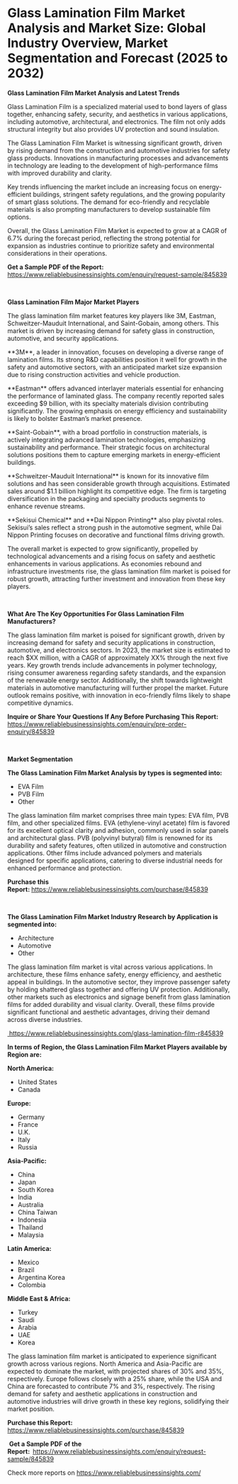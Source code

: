 <p><h1>Glass Lamination Film Market Analysis and Market Size: Global Industry Overview, Market Segmentation and Forecast (2025 to 2032)</h1></p><p><strong>Glass Lamination Film Market Analysis and Latest Trends</strong></p>
<p><p>Glass Lamination Film is a specialized material used to bond layers of glass together, enhancing safety, security, and aesthetics in various applications, including automotive, architectural, and electronics. The film not only adds structural integrity but also provides UV protection and sound insulation. </p><p>The Glass Lamination Film Market is witnessing significant growth, driven by rising demand from the construction and automotive industries for safety glass products. Innovations in manufacturing processes and advancements in technology are leading to the development of high-performance films with improved durability and clarity. </p><p>Key trends influencing the market include an increasing focus on energy-efficient buildings, stringent safety regulations, and the growing popularity of smart glass solutions. The demand for eco-friendly and recyclable materials is also prompting manufacturers to develop sustainable film options. </p><p>Overall, the Glass Lamination Film Market is expected to grow at a CAGR of 6.7% during the forecast period, reflecting the strong potential for expansion as industries continue to prioritize safety and environmental considerations in their operations.</p></p>
<p><strong>Get a Sample PDF of the Report:&nbsp;</strong> <a href="https://www.reliablebusinessinsights.com/enquiry/request-sample/845839?utm_campaign=3453&utm_medium=2&utm_source=Github&utm_content=ia&utm_term=01042025&utm_id=glass-lamination-film">https://www.reliablebusinessinsights.com/enquiry/request-sample/845839</a></p>
<p>&nbsp;</p>
<p><strong>Glass Lamination Film Major Market Players</strong></p>
<p><p>The glass lamination film market features key players like 3M, Eastman, Schweitzer-Mauduit International, and Saint-Gobain, among others. This market is driven by increasing demand for safety glass in construction, automotive, and security applications. </p><p>**3M**, a leader in innovation, focuses on developing a diverse range of lamination films. Its strong R&D capabilities position it well for growth in the safety and automotive sectors, with an anticipated market size expansion due to rising construction activities and vehicle production.</p><p>**Eastman** offers advanced interlayer materials essential for enhancing the performance of laminated glass. The company recently reported sales exceeding $9 billion, with its specialty materials division contributing significantly. The growing emphasis on energy efficiency and sustainability is likely to bolster Eastman’s market presence.</p><p>**Saint-Gobain**, with a broad portfolio in construction materials, is actively integrating advanced lamination technologies, emphasizing sustainability and performance. Their strategic focus on architectural solutions positions them to capture emerging markets in energy-efficient buildings.</p><p>**Schweitzer-Mauduit International** is known for its innovative film solutions and has seen considerable growth through acquisitions. Estimated sales around $1.1 billion highlight its competitive edge. The firm is targeting diversification in the packaging and specialty products segments to enhance revenue streams.</p><p>**Sekisui Chemical** and **Dai Nippon Printing** also play pivotal roles. Sekisui’s sales reflect a strong push in the automotive segment, while Dai Nippon Printing focuses on decorative and functional films driving growth.</p><p>The overall market is expected to grow significantly, propelled by technological advancements and a rising focus on safety and aesthetic enhancements in various applications. As economies rebound and infrastructure investments rise, the glass lamination film market is poised for robust growth, attracting further investment and innovation from these key players.</p></p>
<p>&nbsp;</p>
<p><strong>What Are The Key Opportunities For Glass Lamination Film Manufacturers?</strong></p>
<p><p>The glass lamination film market is poised for significant growth, driven by increasing demand for safety and security applications in construction, automotive, and electronics sectors. In 2023, the market size is estimated to reach $XX million, with a CAGR of approximately XX% through the next five years. Key growth trends include advancements in polymer technology, rising consumer awareness regarding safety standards, and the expansion of the renewable energy sector. Additionally, the shift towards lightweight materials in automotive manufacturing will further propel the market. Future outlook remains positive, with innovation in eco-friendly films likely to shape competitive dynamics.</p></p>
<p><strong>Inquire or Share Your Questions If Any Before Purchasing This Report:</strong> <a href="https://www.reliablebusinessinsights.com/enquiry/pre-order-enquiry/845839?utm_campaign=3453&utm_medium=2&utm_source=Github&utm_content=ia&utm_term=01042025&utm_id=glass-lamination-film">https://www.reliablebusinessinsights.com/enquiry/pre-order-enquiry/845839</a></p>
<p>&nbsp;</p>
<p><strong>Market Segmentation</strong></p>
<p><strong>The Glass Lamination Film Market Analysis by types is segmented into:</strong></p>
<p><ul><li>EVA Film</li><li>PVB Film</li><li>Other</li></ul></p>
<p><p>The glass lamination film market comprises three main types: EVA film, PVB film, and other specialized films. EVA (ethylene-vinyl acetate) film is favored for its excellent optical clarity and adhesion, commonly used in solar panels and architectural glass. PVB (polyvinyl butyral) film is renowned for its durability and safety features, often utilized in automotive and construction applications. Other films include advanced polymers and materials designed for specific applications, catering to diverse industrial needs for enhanced performance and protection.</p></p>
<p><strong>Purchase this Report:&nbsp;</strong><a href="https://www.reliablebusinessinsights.com/purchase/845839?utm_campaign=3453&utm_medium=2&utm_source=Github&utm_content=ia&utm_term=01042025&utm_id=glass-lamination-film">https://www.reliablebusinessinsights.com/purchase/845839</a></p>
<p>&nbsp;</p>
<p><strong>The Glass Lamination Film Market Industry Research by Application is segmented into:</strong></p>
<p><ul><li>Architecture</li><li>Automotive</li><li>Other</li></ul></p>
<p><p>The glass lamination film market is vital across various applications. In architecture, these films enhance safety, energy efficiency, and aesthetic appeal in buildings. In the automotive sector, they improve passenger safety by holding shattered glass together and offering UV protection. Additionally, other markets such as electronics and signage benefit from glass lamination films for added durability and visual clarity. Overall, these films provide significant functional and aesthetic advantages, driving their demand across diverse industries.</p></p>
<p><a href="https://www.reliablebusinessinsights.com/glass-lamination-film-r845839?utm_campaign=3453&utm_medium=2&utm_source=Github&utm_content=ia&utm_term=01042025&utm_id=glass-lamination-film">&nbsp;https://www.reliablebusinessinsights.com/glass-lamination-film-r845839</a></p>
<p><strong>In terms of Region, the Glass Lamination Film Market Players available by Region are:</strong></p>
<p>
    <p> <strong> North America: </strong>
        <ul>
            <li>United States</li>
            <li>Canada</li>
        </ul>
        </p> 
    <p> <strong> Europe: </strong>
        <ul>
            <li>Germany</li>
            <li>France</li>
            <li>U.K.</li>
            <li>Italy</li>
            <li>Russia</li>
        </ul>
        </p> 
    <p> <strong> Asia-Pacific: </strong>
        <ul>
            <li>China</li>
            <li>Japan</li>
            <li>South Korea</li>
            <li>India</li>
            <li>Australia</li>
            <li>China Taiwan</li>
            <li>Indonesia</li>
            <li>Thailand</li>
            <li>Malaysia</li>
        </ul>
        </p> 
    <p> <strong> Latin America: </strong>
        <ul>
            <li>Mexico</li>
            <li>Brazil</li>
            <li>Argentina Korea</li>
            <li>Colombia</li>
        </ul>
        </p> 
    <p> <strong> Middle East & Africa: </strong>
        <ul>
            <li>Turkey</li>
            <li>Saudi</li>
            <li>Arabia</li>
            <li>UAE</li>
            <li>Korea</li>
        </ul>
    </p>
    </p>
<p><p>The glass lamination film market is anticipated to experience significant growth across various regions. North America and Asia-Pacific are expected to dominate the market, with projected shares of 30% and 35%, respectively. Europe follows closely with a 25% share, while the USA and China are forecasted to contribute 7% and 3%, respectively. The rising demand for safety and aesthetic applications in construction and automotive industries will drive growth in these key regions, solidifying their market position.</p></p>
<p><strong>Purchase this Report: </strong><a href="https://www.reliablebusinessinsights.com/purchase/845839?utm_campaign=3453&utm_medium=2&utm_source=Github&utm_content=ia&utm_term=01042025&utm_id=glass-lamination-film">https://www.reliablebusinessinsights.com/purchase/845839</a></p>
<p>&nbsp;<strong>Get a Sample PDF of the Report:&nbsp;&nbsp;</strong><a href="https://www.reliablebusinessinsights.com/enquiry/request-sample/845839?utm_campaign=3453&utm_medium=2&utm_source=Github&utm_content=ia&utm_term=01042025&utm_id=glass-lamination-film">https://www.reliablebusinessinsights.com/enquiry/request-sample/845839</a></p>
<p><strong></strong></p>
<p>Check more reports on <a href="https://www.reliablebusinessinsights.com/?utm_campaign=3453&utm_medium=2&utm_source=Github&utm_content=ia&utm_term=01042025&utm_id=glass-lamination-film">https://www.reliablebusinessinsights.com/</a></p>